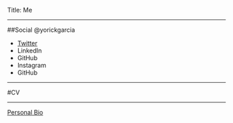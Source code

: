 Title: Me
____
##Social 
@yorickgarcia

- [Twitter](twitter.com/yorickgarcia)
- LinkedIn
- GitHub
- Instagram
- GitHub
____
#CV
____
[Personal Bio](tbd)
